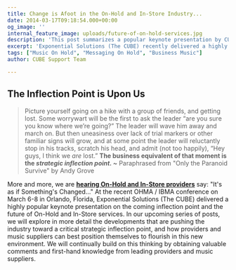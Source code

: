 ```yaml
---
title: Change is Afoot in the On-Hold and In-Store Industry...
date: 2014-03-17T09:18:54.000+00:00
og_image: ''
internal_feature_image: uploads/future-of-on-hold-services.jpg
description: 'This post summarizes a popular keynote presentation by CUBE on the future of On-Hold and In-Store services at the Florida OHMA/IBMA conference.'
excerpt: 'Exponential Solutions (The CUBE) recently delivered a highly popular keynote presentation on the coming inflection point and the future of On-Hold and In-Store services. We will be publishing a series of posts that explore the developments that are pushing the industry toward a critical strategic inflection point.'
tags: ["Music On Hold", "Messaging On Hold", "Business Music"]
author: CUBE Support Team

---
```

## The Inflection Point is Upon Us

> Picture yourself going on a hike with a group of friends, and getting lost. Some worrywart will be the first to ask the leader “are you sure you know where we’re going?” The leader will wave him away and march on. But then uneasiness over lack of trial markers or other familiar signs will grow, and at some point the leader will reluctantly stop in his tracks, scratch his head, and admit (not too happily), “Hey guys, I think we _are_ lost.” **The business equivalent of that moment is the _strategic inflection point. \~_** Paraphrased from "Only the Paranoid Survive" by Andy Grove

More and more, we are [**hearing On-Hold and In-Store providers**](https://www.cubemc.com/) say: "It's as if Something's Changed…" At the recent OHMA / IBMA conference on March 6-8 in Orlando, Florida, Exponential Solutions (The CUBE) delivered a highly popular keynote presentation on the coming inflection point and the future of On-Hold and In-Store services. In our upcoming series of posts, we will explore in more detail the developments that are pushing the industry toward a critical strategic inflection point, and how providers and music suppliers can best position themselves to flourish in this new environment. We will continually build on this thinking by obtaining valuable comments and first-hand knowledge from leading providers and music suppliers.